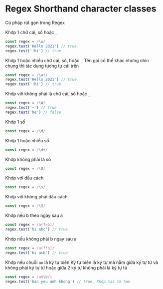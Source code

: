 # Regex Shorthand character classes

Cú pháp rút gọn trong Regex

Khớp 1 chữ cái, số hoặc `_`

```javascript
const regex = /\w/
regex.test('Hello 2021') // true
regex.test('!hi') // true
```

Khớp 1 hoặc nhiều chữ cái, số, hoặc `_`
Tên gọi có thể khác nhưng nhìn chung thì tác dụng tương tự cái trên

```javascript
const regex = /\w+/
regex.test('Hello 2021') // true
regex.test('!hi') // true
```

Khớp với không phải là chữ cái, số hoặc `_`

```javascript
const regex = /\W/
regex.test('~') // true
regex.test('he') // false
```

Khớp 1 số

```javascript
const regex = /\d/
```

Khớp 1 hoặc nhiều số

```javascript
const regex = /\d+/
```

Khớp không phải là số

```javascript
const regex = /\D/
```

Khớp với dấu cách

```javascript
const regex = /\s/
```

Khớp với không phải dấu cách

```javascript
const regex = /\S/
```

Khớp nếu b theo ngay sau a

```javascript
const regex = /a(?=b)/
regex.test('hi abc') // true
```

Khớp nếu không phải b ngay sau a

```javascript
const regex = /a(?!b)/
regex.test('hi acb') // true
```

Khớp nếu chuỗi `an` là ký tự biên
Ký tự biên là ký tự mà nằm giữa ký tự từ và không phải ký tự từ hoặc giữa 2 ký tự không phải là ký tự từ

```javascript
const regex = /an\b/i
regex.test('han yeu anh khong') // true, Khớp tại từ han
```
